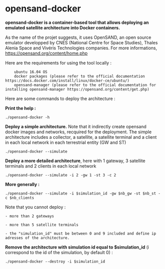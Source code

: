 # opensand-docker

**opensand-docker is a container-based tool that allows deploying an emulated satellite architecture into Docker containers.**

As the name of the projet suggests, it uses OpenSAND, an open source emulator developped by CNES (National Centre for Space Studies), Thales Alenia Space and Vivéris Technologies companies. For more informations, https://opensand.org/content/home.php

Here are the requirements for using the tool locally :

        ubuntu 16.04 OS
        docker packages (please refer to the official documentation https://docs.docker.com/install/linux/docker-ce/ubuntu/)
        opensand-manager (please refer to the official documentation for installing opensand-manager https://opensand.org/content/get.php) 

Here are some commands to deploy the architecture :

**Print the help :**

    ./opensand-docker -h 
  
 **Deploy a simple architecture.** Note that it indirectly create opensand docker images and networks, recquired for the deployment.
 The simple architecture includes a collector, a satellite, a satellite terminal and a client in each local network in each terrestrial entity (GW and ST)
  
    ./opensand-docker --simulate
  
**Deploy a more detailed architecture**, here with 1 gateway, 3 satellite terminals and 2 clients in each local network
  
    ./opensand-docker --simulate -i 2 -gw 1 -st 3 -c 2 
  
**More generally :**

    ./opensand-docker --simulate -i $simulation_id -gw $nb_gw -st $nb_st -c $nb_clients
    
  Note that you cannot deploy :
  
    - more than 2 gateways
  
    - more than 5 satellite terminals
    
    - the "simulation_id" must be between 0 and 9 included and define ip adresses of the architecture.   
  
  
  **Remove the architecture with simulation id equal to $simulation_id** (i correspond to the id of the simulation, by default 0) : 
 
    ./opensand-docker --destroy -i $simulation_id
    
   
  
